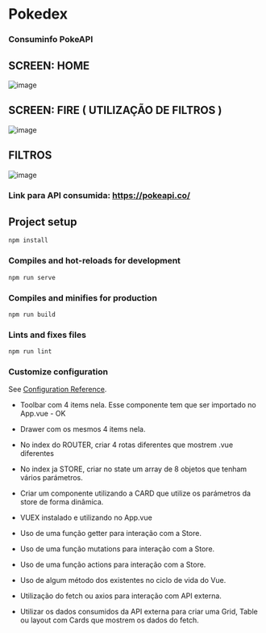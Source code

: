 # Pokedex
### Consuminfo PokeAPI

## SCREEN:  HOME
![image](https://user-images.githubusercontent.com/59894662/144735897-a47817f3-ae34-47d1-bf72-4d43c76c48cd.png)


## SCREEN: FIRE  ( UTILIZAÇÃO DE FILTROS )
![image](https://user-images.githubusercontent.com/59894662/144735920-3ac25b05-a561-45c8-9b43-4cbc642ed18f.png)

## FILTROS 
![image](https://user-images.githubusercontent.com/59894662/144735945-67c8f1f6-f7b7-4f78-9f57-f4f0409594dd.png)

### Link para API consumida: https://pokeapi.co/

## Project setup
```
npm install
```

### Compiles and hot-reloads for development
```
npm run serve
```

### Compiles and minifies for production
```
npm run build
```

### Lints and fixes files
```
npm run lint
```

### Customize configuration
See [Configuration Reference](https://cli.vuejs.org/config/).



- Toolbar com 4 items nela. Esse componente tem que ser importado no App.vue - OK

- Drawer com os mesmos 4 items nela. 

- No index do ROUTER, criar 4 rotas diferentes que mostrem .vue diferentes

- No index ja  STORE, criar no state um array de 8 objetos que tenham vários parámetros.

- Criar um componente utilizando a CARD que utilize os parámetros da store de forma dinâmica.

- VUEX instalado e utilizando no App.vue

- Uso de uma função getter para interação com a Store.

- Uso de uma função mutations para interação com a Store.

- Uso de uma função actions para interação com a Store.

- Uso de algum método dos existentes no ciclo de vida do Vue.

- Utilização do fetch ou axios para interação com API externa.

- Utilizar os dados consumidos da API externa para criar uma Grid, Table ou layout com Cards que mostrem os dados do fetch. 
